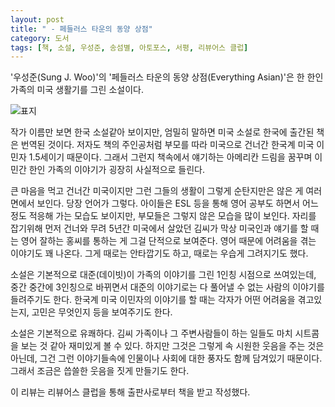 ```yaml
---
layout: post
title: " - 페들러스 타운의 동양 상점"
category: 도서
tags: [책, 소설, 우성준, 송섬별, 아토포스, 서평, 리뷰어스 클럽]
---
```


'우성준(Sung J. Woo)'의
'페들러스 타운의 동양 상점(Everything Asian)'은
한 한인 가족의 미국 생활기를 그린 소설이다.

![표지](https://lh3.googleusercontent.com/dtQgy5_nB8wboTeUFPiaqWlR9I5nOW_4QBuqev7kLdJyZECIqNQdJDfQrtcx2ev6OQwlwdC_zdmUhQ=s480)

작가 이름만 보면 한국 소설같아 보이지만,
엄밀히 말하면 미국 소설로 한국에 출간된 책은 번역된 것이다.
저자도 책의 주인공처럼 부모를 따라 미국으로 건너간 한국계 미국 이민자 1.5세이기 때문이다.
그래서 그런지 책속에서 얘기하는 아메리칸 드림을 꿈꾸며 이민간 한인 가족의 이야기가 굉장히 사실적으로 들린다.

큰 마음을 먹고 건너간 미국이지만
그런 그들의 생활이 그렇게 순탄지만은 않은 게 여러 면에서 보인다.
당장 언어가 그렇다.
아이들은 ESL 등을 통해 영어 공부도 하면서 어느 정도 적응해 가는 모습도 보이지만,
부모들은 그렇지 않은 모습을 많이 보인다.
자리를 잡기위해 먼저 건너와 무려 5년간 미국에서 살았던 김씨가
막상 미국인과 얘기를 할 때는 영어 잘하는 홍씨를 통하는 게 그걸 단적으로 보여준다.
영어 때문에 어려움을 겪는 이야기도 꽤 나온다.
그게 때로는 안타깝기도 하고, 때로는 우습게 그려지기도 했다.

소설은 기본적으로 대준(데이빗)이 가족의 이야기를 그린 1인칭 시점으로 쓰여있는데,
중간 중간에 3인칭으로 바뀌면서
대준의 이야기로는 다 풀어낼 수 없는 사람의 이야기를 들려주기도 한다.
한국계 미국 이민자의 이야기를 할 때는
각자가 어떤 어려움을 겪고있는지,
고민은 무엇인지 등을 보여주기도 한다.

소설은 기본적으로 유쾌하다.
김씨 가족이나 그 주변사람들이 하는 일들도
마치 시트콤을 보는 것 같아 재미있게 볼 수 있다.
하지만 그것은 그렇게 속 시원한 웃음을 주는 것은 아닌데,
그건 그런 이야기들속에 인물이나 사회에 대한 풍자도 함께 담겨있기 때문이다.
그래서 조금은 씁쓸한 웃음을 짓게 만들기도 한다.



<div class="im im-info">
이 리뷰는 리뷰어스 클럽을 통해 출판사로부터 책을 받고 작성했다.
</div>
